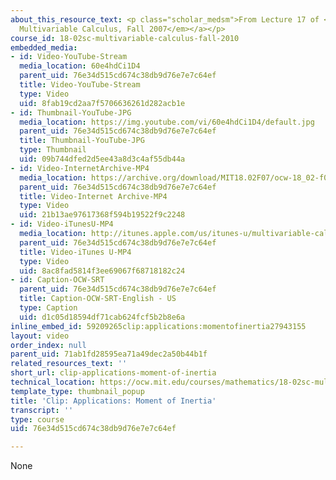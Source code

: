 ```yaml
---
about_this_resource_text: <p class="scholar_medsm">From Lecture 17 of <a href="http://ocw.mit.edu/courses/mathematics/18-02-multivariable-calculus-fall-2007/video-lectures/"><em>18.02
  Multivariable Calculus, Fall 2007</em></a></p>
course_id: 18-02sc-multivariable-calculus-fall-2010
embedded_media:
- id: Video-YouTube-Stream
  media_location: 60e4hdCi1D4
  parent_uid: 76e34d515cd674c38db9d76e7e7c64ef
  title: Video-YouTube-Stream
  type: Video
  uid: 8fab19cd2aa7f5706636261d282acb1e
- id: Thumbnail-YouTube-JPG
  media_location: https://img.youtube.com/vi/60e4hdCi1D4/default.jpg
  parent_uid: 76e34d515cd674c38db9d76e7e7c64ef
  title: Thumbnail-YouTube-JPG
  type: Thumbnail
  uid: 09b744dfed2d5ee43a8d3c4af55db44a
- id: Video-InternetArchive-MP4
  media_location: https://archive.org/download/MIT18.02F07/ocw-18_02-f07-lec17_300k.mp4
  parent_uid: 76e34d515cd674c38db9d76e7e7c64ef
  title: Video-Internet Archive-MP4
  type: Video
  uid: 21b13ae97617368f594b19522f9c2248
- id: Video-iTunesU-MP4
  media_location: http://itunes.apple.com/us/itunes-u/multivariable-calculus-spring/id354869122
  parent_uid: 76e34d515cd674c38db9d76e7e7c64ef
  title: Video-iTunes U-MP4
  type: Video
  uid: 8ac8fad5814f3ee69067f68718182c24
- id: Caption-OCW-SRT
  parent_uid: 76e34d515cd674c38db9d76e7e7c64ef
  title: Caption-OCW-SRT-English - US
  type: Caption
  uid: d1c05d18594df71cab624fcf5b2b8e6a
inline_embed_id: 59209265clip:applications:momentofinertia27943155
layout: video
order_index: null
parent_uid: 71ab1fd28595ea71a49dec2a50b44b1f
related_resources_text: ''
short_url: clip-applications-moment-of-inertia
technical_location: https://ocw.mit.edu/courses/mathematics/18-02sc-multivariable-calculus-fall-2010/3.-double-integrals-and-line-integrals-in-the-plane/part-a-double-integrals/session-52-applications-moment-of-inertia/clip-applications-moment-of-inertia
template_type: thumbnail_popup
title: 'Clip: Applications: Moment of Inertia'
transcript: ''
type: course
uid: 76e34d515cd674c38db9d76e7e7c64ef

---
```

None